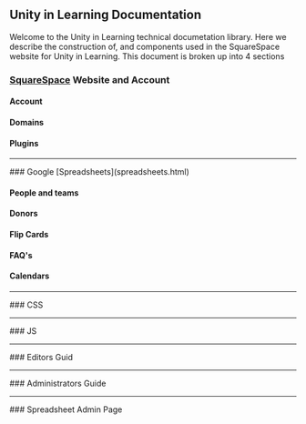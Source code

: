 ## Unity in Learning Documentation

Welcome to the Unity in Learning technical documetation library.  Here we describe the construction of, and components used in the SquareSpace website for Unity in Learning.   This document is broken up into 4 sections 

### [SquareSpace](squarespace.html) Website and Account

#### Account

#### Domains

#### Plugins
<hr>
### Google [Spreadsheets](spreadsheets.html)

#### People and teams

#### Donors

#### Flip Cards

#### FAQ's

#### Calendars
<hr>
### CSS
<hr>
### JS
<hr>
### Editors Guid
<hr>
### Administrators Guide
<hr>
### Spreadsheet Admin Page